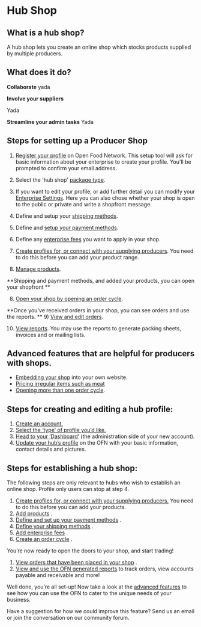 # Hub Shop

## What is a hub shop?
A hub shop lets you create an online shop which stocks products supplied by multiple producers.

## What does it do?
**Collaborate**
yada

**Involve your suppliers**

Yada

**Streamline your admin tasks**
Yada

## Steps for setting up a Producer Shop

1) [Register your profile](/create-an-account.md) on Open Food Network. This setup tool will ask for basic information about your enterprise to create your profile. You'll be prompted to confirm your email address.

2) Select the 'hub shop' [package type](/hub-profile-types.md).

3) If you want to edit your profile, or add further detail you can modify your [Enterprise Settings](/your-profile.md). Here you can also chose whether your shop is open to the public or private and write a shopfront message.

4) Define and setup your [shipping methods](/shipping-methods.md).

5) Define and [setup your payment methods](/payment-methods.md).

6) Define any [enterprise fees](/enterprise-fees.md) you want to apply in your shop.

7) [Create profiles for, or connect with your supplying producers](/create-or-connect-with-your-supplying-producers.md). You need to do this before you can add your product range.

8) [Manage products](/products.md).

**Shipping and payment methods, and added your products, you can open your shopfront
**

8) [Open your shop by opening an order cycle](/order-cycles-adv.md).

**Once you've received orders in your shop, you can see orders and use the reports.
**
9) [View and edit orders](/view-orders.md).

10) [View reports](/reports.md). You may use the reports to generate packing sheets, invoices and or mailing lists.

## Advanced features that are helpful for producers with shops.
- [Embedding your shop](/embedded-shopfronts.md) into your own website.
- [Pricing irregular items such as meat](/pricing-irregular-indivisible-meat-items.md)
- [Opening more than one order cycle](/opening-more-than-one-order-cycle.md).



## Steps for creating and editing a hub profile:

1. [Create an account.](/create-an-account.md)
2. [Select the ‘type’ of profile you’d like.](/hub-profile-types.md)
3. [Head to your ‘Dashboard’](/the-dashboard.md)
    \(the administration side of your new account\).
4. [Update your hub’s profile](/your-profile.md)
    on the OFN with your basic information, contact details and pictures.

## Steps for establishing a hub shop:

The following steps are only relevant to hubs who wish to establish an online shop. Profile only users can stop at step 4.

1. [Create profiles for, or connect with your supplying producers.](/create-or-connect-with-your-supplying-producers.md)
   You need to do this before you can add your products.
2. [Add products](/products.md)
   .
3. [Define and set up your payment methods](/payment-methods.md)
   .
4. [Define your shipping methods](/shipping-methods.md)
   .
5. [Add enterprise fees](/enterprise-fees.md)
   .
6. [Create an order cycle](/order-cycles.md)
   .

You’re now ready to open the doors to your shop, and start trading!

1. [View orders that have been placed in your shop](/view-orders.md)
   .
2. [View and use the OFN generated reports](/reports.md)
   to track orders, view accounts payable and receivable and more!

Well done, you’re all set-up! Now take a look at the [advanced features](/advanced-features.md) to see how you can use the OFN to cater to the unique needs of your business.

Have a suggestion for how we could improve this feature? Send us an email or join the conversation on our community forum.

